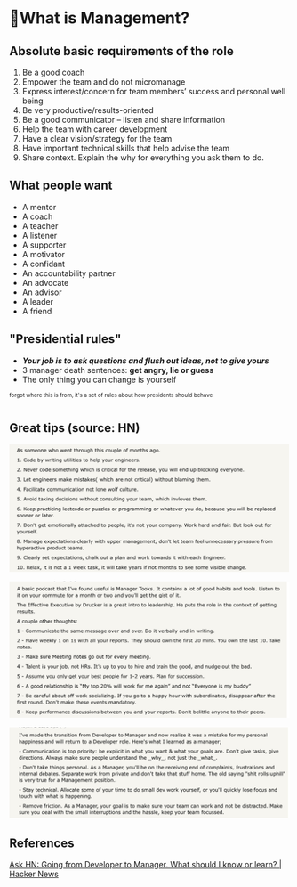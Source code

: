 # 👶What is Management?

## Absolute basic requirements of the role
1. Be a good coach
2. Empower the team and do not micromanage
3. Express interest/concern for team members’ success and personal well being
4. Be very productive/results-oriented
5. Be a good communicator – listen and share information
6. Help the team with career development
7. Have a clear vision/strategy for the team
8. Have important technical skills that help advise the team
9. Share context. Explain the why for everything you ask them to do.


## What people want
- A mentor
- A coach
- A teacher
- A listener
- A supporter
- A motivator
- A confidant
- An accountability partner
- An advocate
- An advisor
- A leader
- A friend


## "Presidential rules"
- ***Your job is to ask questions and flush out ideas, not to give yours***
- 3 manager death sentences: **get angry, lie or guess**
- The only thing you can change is yourself

<sup><sup>forgot where this is from, it's a set of rules about how presidents should behave</sup></sup>


## Great tips (source: HN)

![](../imgs/first_time_mng1.png)

![](../imgs/first_time_mng2.png)

![](../imgs/first_time_mng3.png)


## References

[Ask HN: Going from Developer to Manager. What should I know or learn? | Hacker News](https://news.ycombinator.com/item?id=18823616)